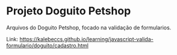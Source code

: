# Projeto Doguito Petshop

Arquivos do Doguito Petshop, focado na validação de formularios.

Link: https://kalebeccs.github.io/learning/javascript-valida-formulario/doguito/cadastro.html
